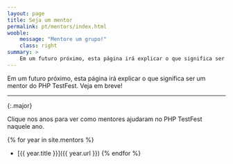 ```yaml
---
layout: page
title: Seja um mentor
permalink: pt/mentors/index.html
wooble:
    message: "Mentore um grupo!"
    class: right
summary: >
    Em um futuro próximo, esta página irá explicar o que significa ser um mentor do PHP TestFest. Veja em breve!
---
```


Em um futuro próximo, esta página irá explicar o que significa ser um mentor do PHP TestFest. Veja em breve!

---
{:.major}

Clique nos anos para ver como mentores ajudaram no PHP TestFest naquele ano.

{% for year in site.mentors %}
* [{{ year.title }}]({{ year.url }})
{% endfor %}
